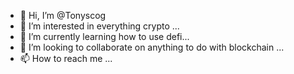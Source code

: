 - 👋 Hi, I’m @Tonyscog
- 👀 I’m interested in everything crypto ...
- 🌱 I’m currently learning how to use defi...
- 💞️ I’m looking to collaborate on anything to do with blockchain ...
- 📫 How to reach me ...

<!---
Tonyscog/Tonyscog is a ✨ special ✨ repository because its `README.md` (this file) appears on your GitHub profile.
You can click the Preview link to take a look at your changes.
--->
